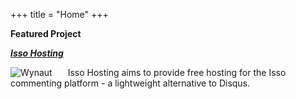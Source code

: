 +++
title = "Home"
+++

**Featured Project**

***[Isso Hosting](https://www.issohosting.com)***

<img style="float:left; margin-right:25px" src="https://static.pokebattler.com/pokemon/wynaut.svg" alt="Wynaut" />

Isso Hosting aims to provide free hosting for the Isso commenting platform - a lightweight alternative to Disqus.

<br style="clear:both" />